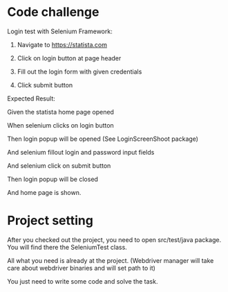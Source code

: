 # Code challenge
   
   
   Login test with Selenium Framework:

   1) Navigate to https://statista.com

   2) Click on login button at page header

   3) Fill out the login form with given credentials

   4) Click submit button
    
    
    
   Expected Result:
   
   Given the statista home page opened
     
   When selenium clicks on login button 
   
   Then login popup will be opened (See LoginScreenShoot package)
   
   And selenium fillout login and password input fields
   
   And selenium click on submit button
   
   Then login popup will be closed
   
   And  home page is shown.  
     
    

# Project setting

After you checked out the project, you need to open src/test/java package. 
You will find there the SeleniumTest class.

All what you need is already at the project. 
(Webdriver manager will take care about webdriver binaries and will set path to it) 


You just need  to write some code and solve the task.  
